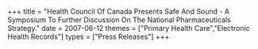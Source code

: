 +++
title = "Health Council Of Canada Presents Safe And Sound - A Symposium To Further Discussion On The National Pharmaceuticals Strategy."
date = 2007-06-12
themes = ["Primary Health Care","Electronic Health Records"]
types = ["Press Releases"]
+++
